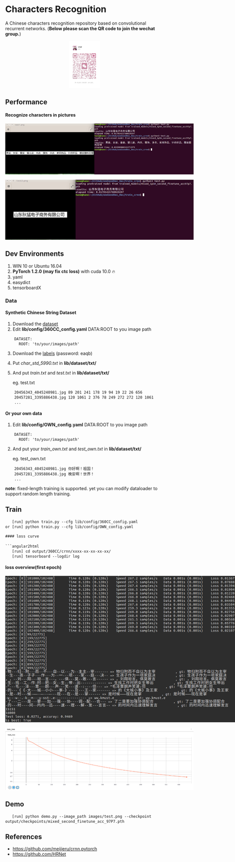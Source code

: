 # Characters Recognition

A Chinese characters recognition repository based on convolutional recurrent networks. (**Below please scan the QR code to join the wechat group.**)

<p align='center'>
<img src='images/wechat.jpeg' title='example' style='max-width:100px' width=150 height=150></img>
</p>

## Performance

#### Recognize characters in pictures

<p align='center'>
<img src='images/demo.png' title='example' style='max-width:600px'></img>
</p>
<p align='center'>
<img src='images/demo_2.jpg' title='example2' style='max-width:600px'></img>
</p>

## Dev Environments
1. WIN 10 or Ubuntu 16.04
2. **PyTorch 1.2.0 (may fix ctc loss)** with cuda 10.0 🔥
3. yaml
4. easydict
5. tensorboardX

### Data
#### Synthetic Chinese String Dataset
1. Download the [dataset](https://pan.baidu.com/s/1ufYbnZAZ1q0AlK7yZ08cvQ)
2. Edit **lib/config/360CC_config.yaml** DATA:ROOT to you image path

```angular2html
    DATASET:
      ROOT: 'to/your/images/path'
```

3. Download the [labels](https://pan.baidu.com/s/1oOKFDt7t0Wg6ew2uZUN9xg) (password: eaqb)
4. Put *char_std_5990.txt* in **lib/dataset/txt/**
5. And put *train.txt* and *test.txt* in **lib/dataset/txt/**

    eg. test.txt
```
    20456343_4045240981.jpg 89 201 241 178 19 94 19 22 26 656
    20457281_3395886438.jpg 120 1061 2 376 78 249 272 272 120 1061
    ...
```
#### Or your own data
1. Edit **lib/config/OWN_config.yaml** DATA:ROOT to you image path
```angular2html
    DATASET:
      ROOT: 'to/your/images/path'
```
2. And put your *train_own.txt* and *test_own.txt* in **lib/dataset/txt/**

    eg. test_own.txt
```
    20456343_4045240981.jpg 你好啊！祖国！
    20457281_3395886438.jpg 晚安啊！世界！
    ...
```
**note**: fixed-length training is supported. yet you can modify dataloader to support random length training.   

## Train
```angular2html
   [run] python train.py --cfg lib/config/360CC_config.yaml
or [run] python train.py --cfg lib/config/OWN_config.yaml
```
```
#### loss curve

```angular2html
   [run] cd output/360CC/crnn/xxxx-xx-xx-xx-xx/
   [run] tensorboard --logdir log
```

#### loss overview(first epoch)
<center/>
<img src='images/train_loss.png' title='loss1' style='max-width:800px'></img>
</center>
<p>
<img src='images/tb_loss.png' title='loss1' style='max-width:600px'></img>
</p>

## Demo
```angular2html
   [run] python demo.py --image_path images/test.png --checkpoint output/checkpoints/mixed_second_finetune_acc_97P7.pth
```
## References
- https://github.com/meijieru/crnn.pytorch
- https://github.com/HRNet




